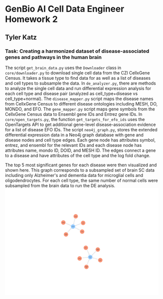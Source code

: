 # GenBio AI Cell Data Engineer Homework 2
## Tyler Katz

### Task: Creating a harmonized dataset of disease-associated genes and pathways in the human brain

The script `get_brain_data.py` uses the `Downloader` class in `core/downloader.py` to download single cell data from the CZI CellxGene Census. It takes a tissue type to find data for as well as a list of diseases and cell types to subsample the data. In `de_analyzer.py`, there are methods to analyze the single cell data and run differential expression analysis for each cell type and disease pair (analyzed as cell_type+disease vs cell_type+normal). The `disease_mapper.py` script maps the disease names from CellxGene Census to different disease ontologies including MESH, DO, MONDO, and EFO. The `gene_mapper.py` script maps gene symbols from the CellxGene Census data to Ensembl gene IDs and Entrez gene IDs. In `core/open_targets.py`, the function `get_targets_for_efo_ids` uses the OpenTargets API to get additional gene-level disease-association evidence for a list of disease EFO IDs. The script `neo4j_graph.py`, stores the extended differential expression data in a Neo4j graph database with gene and disease nodes and cell type edges. Each gene node has attributes symbol, entrez, and ensembl for the relevant IDs and each disease node has attributes name, mondo ID, DOID, and MESH ID. The edges connect a gene to a disease and have attributes of the cell type and the log fold change. 

The top 5 most significant genes for each disease were then visualized and shown here. This graph corresponds to a subsampled set of brain SC data including only Alzheimer's and dementia data for microglial cells and oligodendrocytes. For each cell type, the same number of normal cells were subsampled from the brain data to run the DE analysis. 
![graph](./figures/neo4j_graph.png)
